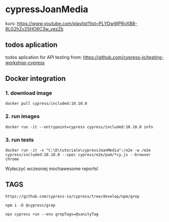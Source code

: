 # cypressJoanMedia

kurs:
https://www.youtube.com/playlist?list=PLYDwWPRvXB8-8LG2hZv25HO6C3w_vezZb

## todos aplication

todos aplication for API testing from: https://github.com/cypress-io/testing-workshop-cypress

## Docker integration
### 1. download image

    docker pull cypress/included:10.10.0


### 2. run images

    docker run -it --entrypoint=cypress cypress/included:10.10.0 info

### 3. run tests 

    docker run -it -v "C:\D\tutoriale\cypressJoanMedia":/e2e -w /e2e cypress/included:10.10.0 --spec cypress/e2e/pom/*cy.js --browser chrome

Wyłaczyć wczesniej mochawesome reports!

## TAGS
    https://github.com/cypress-io/cypress/tree/develop/npm/grep
    
    npm i -D @cypress/grep

    npx cypress run --env grepTags=@sanityTag